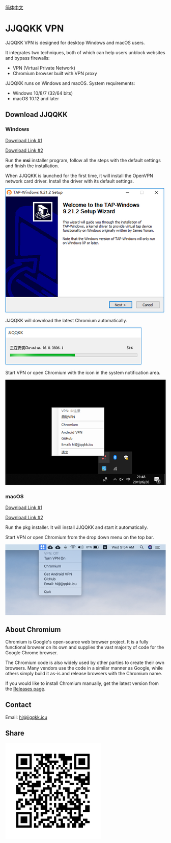 
[简体中文](README.md)

# JJQQKK VPN

JJQQKK VPN is designed for desktop Windows and macOS users.

It integrates two techniques, both of which can help users unblock websites and bypass firewalls:

- VPN (Virtual Private Network)
- Chromium browser built with VPN proxy

JJQQKK runs on Windows and macOS. System requirements:

- Windows 10/8/7 (32/64 bits)
- macOS 10.12 and later


## Download JJQQKK

### Windows

[Download Link #1](http://138.68.29.7/JJQQKK-2.4.0.msi)

[Download Link #2](https://github.com/jjqqkk/chromium/releases/download/77.0.3833.0/JJQQKK-2.4.0.msi)

Run the **msi** installer program, follow all the steps with the default settings and finish the installation.

When JJQQKK is launched for the first time, it will install the OpenVPN network card driver. Install the driver with its default settings.

![](images/windows-install-driver.png)

JJQQKK will download the latest Chromium automatically.

![](images/windows-getting-chrome.png)

Start VPN or open Chromium with the icon in the system 
notification area.

![](images/windows-tray.png)



### macOS

[Download Link #1](http://138.68.29.7/JJQQKK-2.4.0.pkg)

[Download Link #2](https://github.com/jjqqkk/chromium/releases/download/77.0.3833.0/JJQQKK-2.4.0.pkg)

Run the pkg installer. It will install JJQQKK and start it automatically.

Start VPN or open Chromium from the drop down menu on the top bar.

![](images/mac-icon.png)

## About Chromium

Chromium is Google's open-source web browser project. It is a fully functional browser on its own and supplies the vast majority of code for the Google Chrome browser.

The Chromium code is also widely used by other parties to create their own browsers. Many vendors use the code in a similar manner as Google, while others simply build it as-is and release browsers with the Chromium name.

If you would like to install Chromium manually, get the latest version from the [Releases page](https://github.com/jjqqkk/chromium/releases).

## Contact

Email: hi@jjqqkk.icu

## Share

![](images/readme.png)

